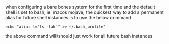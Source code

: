 when configuring a bare bones system for the first time and the default shell is set to bash, ie. macos mojave, the quickest way to add a permanent alias for future shell instances is to use the below command

```shell
echo "alias l='ls -lah'" >> ~/.bash_profile"
```

the above command will/should just work for all future bash instances
